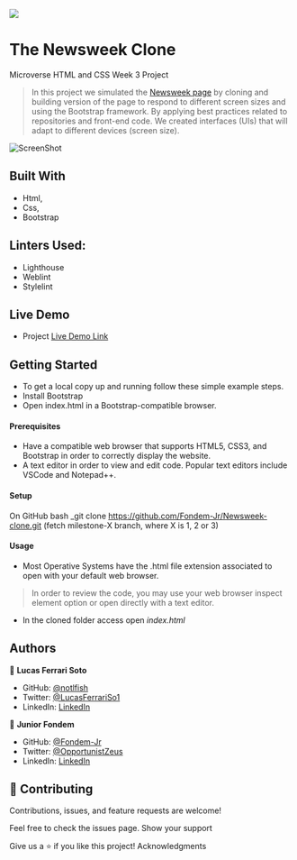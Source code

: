 ![](https://img.shields.io/badge/Microverse-blueviolet)

# The Newsweek Clone
Microverse HTML and CSS Week 3 Project
>In this project we simulated the [Newsweek page](https://web.archive.org/web/20210120125445/https://www.newsweek.com/) by cloning and building version of the page to respond to different screen sizes and using the Bootstrap framework.
>By applying best practices related to repositories and front-end code. We created interfaces (UIs) that will adapt to different devices (screen size).


![ScreenShot](assets/screenshotmil3.png)

## Built With

- Html,
- Css,
- Bootstrap

## Linters Used:

- Lighthouse
- Weblint
- Stylelint

## Live Demo

- Project [Live Demo Link](https://fondem-jr.github.io/Newsweek-clone/)

## Getting Started

- To get a local copy up and running follow these simple example steps.
- Install Bootstrap
- Open index.html in a Bootstrap-compatible browser.

#### Prerequisites

- Have a compatible web browser that supports HTML5, CSS3, and Bootstrap in order to correctly display the website.
- A text editor in order to view and edit code. Popular text editors include VSCode and Notepad++.


#### Setup

On GitHub bash
    _git clone https://github.com/Fondem-Jr/Newsweek-clone.git (fetch milestone-X branch, where X is 1, 2 or 3)

#### Usage

- Most Operative Systems have the .html file extension associated to open with your default web browser.
> In order to review the code, you may use your web browser inspect element option or open directly with a text editor.

- In the cloned folder access open
    _index.html_

## Authors

👤 **Lucas Ferrari Soto**

- GitHub: [@notlfish](https://github.com/notlfish)
- Twitter: [@LucasFerrariSo1](https://twitter.com/LucasFerrariSo1)
- LinkedIn: [LinkedIn](https://linkedin.com/lucas-mauricio-ferrari-soto-472a3515a)

👤 **Junior Fondem**

- GitHub: [@Fondem-Jr](https://github.com/Fondem-Jr/)
- Twitter: [@OpportunistZeus](https://twitter.com/OpportunistZeus)
- LinkedIn: [LinkedIn](https://www.linkedin.com/in/fondem-junior-57484744)

## 🤝 Contributing

Contributions, issues, and feature requests are welcome!

Feel free to check the issues page.
Show your support

Give us a ⭐️ if you like this project!
Acknowledgments
